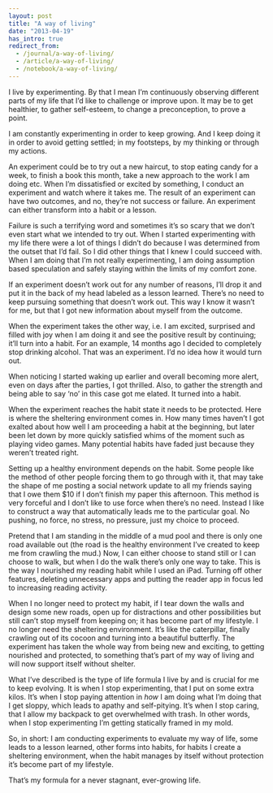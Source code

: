 ```yaml
---
layout: post
title: "A way of living"
date: "2013-04-19"
has_intro: true
redirect_from:
  - /journal/a-way-of-living/
  - /article/a-way-of-living/
  - /notebook/a-way-of-living/
---
```


I live by experimenting. By that I mean I’m continuously observing different parts of my life that I’d like to challenge or improve upon. It may be to get healthier, to gather self-esteem, to change a preconception, to prove a point.

I am constantly experimenting in order to keep growing. And I keep doing it in order to avoid getting settled; in my footsteps, by my thinking or through my actions.

An experiment could be to try out a new haircut, to stop eating candy for a week, to finish a book this month, take a new approach to the work I am doing etc. When I’m dissatisfied or excited by something, I conduct an experiment and watch where it takes me. The result of an experiment can have two outcomes, and no, they’re not success or failure. An experiment can either transform into a habit or a lesson.

Failure is such a terrifying word and sometimes it’s so scary that we don’t even start what we intended to try out. When I started experimenting with my life there were a lot of things I didn’t do because I was determined from the outset that I’d fail. So I did other things that I knew I could succeed with. When I am doing that I’m not really experimenting, I am doing assumption based speculation and safely staying within the limits of my comfort zone.

If an experiment doesn’t work out for any number of reasons, I’ll drop it and put it in the back of my head labeled as a lesson learned. There’s no need to keep pursuing something that doesn’t work out. This way I know it wasn’t for me, but that I got new information about myself from the outcome.

When the experiment takes the other way, i.e. I am excited, surprised and filled with joy when I am doing it and see the positive result by continuing; it’ll turn into a habit. For an example, 14 months ago I decided to completely stop drinking alcohol. That was an experiment. I’d no idea how it would turn out.

When noticing I started waking up earlier and overall becoming more alert, even on days after the parties, I got thrilled. Also, to gather the strength and being able to say ‘no’ in this case got me elated. It turned into a habit.

When the experiment reaches the habit state it needs to be protected. Here is where the sheltering environment comes in. How many times haven’t I got exalted about how well I am proceeding a habit at the beginning, but later been let down by more quickly satisfied whims of the moment such as playing video games. Many potential habits have faded just because they weren’t treated right.

Setting up a healthy environment depends on the habit. Some people like the method of other people forcing them to go through with it, that may take the shape of me posting a social network update to all my friends saying that I owe them $10 if I don’t finish my paper this afternoon. This method is very forceful and I don’t like to use force when there’s no need. Instead I like to construct a way that automatically leads me to the particular goal. No pushing, no force, no stress, no pressure, just my choice to proceed.

Pretend that I am standing in the middle of a mud pool and there is only one road available out (the road is the healthy environment I’ve created to keep me from crawling the mud.) Now, I can either choose to stand still or I can choose to walk, but when I do the walk there’s only one way to take. This is the way I nourished my reading habit while I used an iPad. Turning off other features, deleting unnecessary apps and putting the reader app in focus led to increasing reading activity.

When I no longer need to protect my habit, if I tear down the walls and design some new roads, open up for distractions and other possibilities but still can’t stop myself from keeping on; it has become part of my lifestyle. I no longer need the sheltering environment. It’s like the caterpillar, finally crawling out of its cocoon and turning into a beautiful butterfly. The experiment has taken the whole way from being new and exciting, to getting nourished and protected, to something that’s part of my way of living and will now support itself without shelter.

What I’ve described is the type of life formula I live by and is crucial for me to keep evolving. It is when I stop experimenting, that I put on some extra kilos. It’s when I stop paying attention in *how* I am doing what I’m doing that I get sloppy, which leads to apathy and self-pitying. It’s when I stop caring, that I allow my backpack to get overwhelmed with trash. In other words, when I stop experimenting I’m getting statically framed in my mold.

So, in short: I am conducting experiments to evaluate my way of life, some leads to a lesson learned, other forms into habits, for habits I create a sheltering environment, when the habit manages by itself without protection it’s become part of my lifestyle.

That’s my formula for a never stagnant, ever-growing life.
